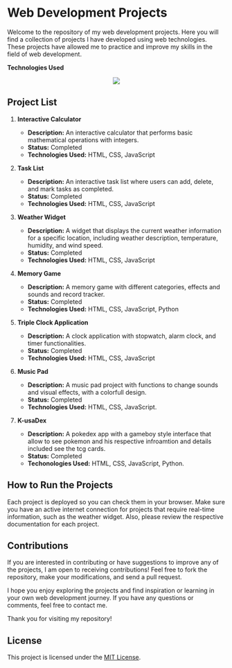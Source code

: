 # Web Development Projects

Welcome to the repository of my web development projects. Here you will find a collection of projects I have developed using web technologies. These projects have allowed me to practice and improve my skills in the field of web development.

**Technologies Used**
<p align="center">
  <a href="https://skillicons.dev">
    <img src="https://skillicons.dev/icons?i=js,html,css,py" />
  </a>
</p>

## Project List

1. **Interactive Calculator**
   - **Description:** An interactive calculator that performs basic mathematical operations with integers.
   - **Status:** Completed
   - **Technologies Used:** HTML, CSS, JavaScript

2. **Task List**
   - **Description:** An interactive task list where users can add, delete, and mark tasks as completed.
   - **Status:** Completed
   - **Technologies Used:** HTML, CSS, JavaScript

3. **Weather Widget**
   - **Description:** A widget that displays the current weather information for a specific location, including weather description, temperature, humidity, and wind speed.
   - **Status:** Completed
   - **Technologies Used:** HTML, CSS, JavaScript

4. **Memory Game**
   - **Description:** A memory game with different categories, effects and sounds and record tracker.
   - **Status:** Completed
   - **Technologies Used:** HTML, CSS, JavaScript, Python

5. **Triple Clock Application**
   - **Description:** A clock application with stopwatch, alarm clock, and timer functionalities.
   - **Status:** Completed
   - **Technologies Used:** HTML, CSS, JavaScript

6. **Music Pad**
   - **Description:** A music pad project with functions to change sounds and visual effects, with a colorfull design.
   - **Status:** Completed
   - **Technologies Used:** HTML, CSS, JavaScript.

7. **K-usaDex**
   - **Description:** A pokedex app with a gameboy style interface that allow to see pokemon and his respective infroamtion and details included see the tcg cards.
   - **Status:** Completed
   - **Techonologies Used:** HTML, CSS, JavaScript, Python.

## How to Run the Projects

Each project is deployed so you can check them in your browser. Make sure you have an active internet connection for projects that require real-time information, such as the weather widget. Also, please review the respective documentation for each project.

## Contributions

If you are interested in contributing or have suggestions to improve any of the projects, I am open to receiving contributions! Feel free to fork the repository, make your modifications, and send a pull request.

I hope you enjoy exploring the projects and find inspiration or learning in your own web development journey. If you have any questions or comments, feel free to contact me.

Thank you for visiting my repository!

## License

This project is licensed under the [MIT License](https://www.mit.edu/~amini/LICENSE.md).

